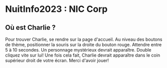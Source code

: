 # NuitInfo2023 : NIC Corp

## Où est Charlie ?
Pour trouver Charlie, se rendre sur la page d'accueil. Au niveau des boutons de thème, positionner la souris sur la droite du bouton rouge. Attendre entre 5 à 10 secondes. Un personnage mystérieux devrait apparaître. Double cliquez vite sur lui! Une fois cela fait, Charlie devrait apparaître dans le coin supérieur droit de votre écran. Merci d'avoir jouer!
